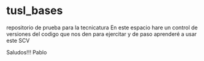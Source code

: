 # tusl_bases
repositorio de prueba para la tecnicatura
En este espacio hare un control de versiones del codigo que nos den para ejercitar y de paso aprenderé a usar este SCV

Saludos!!!
Pablo

